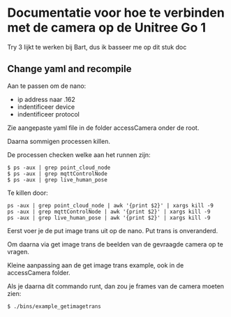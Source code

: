 # Documentatie voor hoe te verbinden met de camera op de Unitree Go 1

Try 3 lijkt te werken bij Bart, dus ik basseer me op dit stuk doc

## Change yaml and recompile

Aan te passen om de nano:

* ip address naar .162
* indentificeer device
* indentificeer protocol

Zie aangepaste yaml file in de folder accessCamera onder de root.

Daarna sommigen processen killen.

De processen checken welke aan het runnen zijn:
```
$ ps -aux | grep point_cloud_node
$ ps -aux | grep mqttControlNode
$ ps -aux | grep live_human_pose
```

Te killen door:
```
ps -aux | grep point_cloud_node | awk '{print $2}' | xargs kill -9
ps -aux | grep mqttControlNode | awk '{print $2}' | xargs kill -9
ps -aux | grep live_human_pose | awk '{print $2}' | xargs kill -9
```

Eerst voer je de put image trans uit op de nano. Put trans is onveranderd.

Om daarna via get image trans de beelden van de gevraagde camera op te vragen.

Kleine aanpassing aan de get image trans example, ook in de accessCamera folder.

Als je daarna dit commando runt, dan zou je frames van de camera moeten zien:
```
$ ./bins/example_getimagetrans 
```